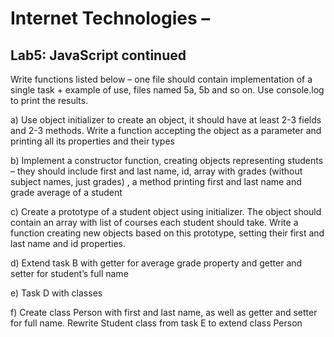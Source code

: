 # Internet Technologies –
## Lab5: JavaScript continued

Write functions listed below – one file should contain implementation of a single task + example of use, files named 5a, 5b and so on. Use console.log to print the results.

a) Use object initializer to create an object, it should have at least 2-3 fields and 2-3 methods. Write a function accepting the object as a parameter and printing all its properties and their types

b) Implement a constructor function, creating objects representing students – they should include first and last name, id, array with grades (without subject names, just grades) , a method printing first and last name and grade average of a student

c) Create a prototype of a student object using initializer. The object should contain an array with list of courses each student should take. Write a function creating new objects based on this prototype, setting their first and last name and id properties.

d) Extend task B with getter for average grade property and getter and setter for student’s full name

e) Task D with classes

f) Create class Person with first and last name, as well as getter and setter for full name. Rewrite Student class from task E to extend class Person
